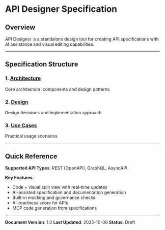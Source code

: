 # API Designer Specification

## Overview

API Designer is a standalone design tool for creating API specifications with AI assistance and visual editing capabilities.

---

## Specification Structure

### 1. [Architecture](architecture/architecture.md)
Core architectural components and design patterns

### 2. [Design](design/design.md)
Design decisions and implementation approach

### 3. [Use Cases](use-cases/use_cases.md)
Practical usage scenarios

---

## Quick Reference

**Supported API Types**: REST (OpenAPI), GraphQL, AsyncAPI

**Key Features**:
- Code + visual split view with real-time updates
- AI-assisted specification and documentation generation
- Built-in mocking and governance checks
- AI-readiness score for APIs
- MCP code generation from specifications

---

**Document Version**: 1.0
**Last Updated**: 2025-10-06
**Status**: Draft
